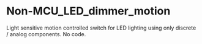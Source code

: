 # Non-MCU_LED_dimmer_motion
Light sensitive motion controlled switch for LED lighting using only discrete / analog components. No code.
